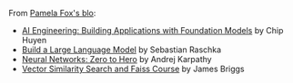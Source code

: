 From [Pamela Fox's blo](https://blog.pamelafox.org/2025/08/how-i-learn-about-generative-ai.html):
- [AI Engineering: Building Applications with Foundation Models](https://www.amazon.com/dp/1098166302/) by Chip Huyen
- [Build a Large Language Model](https://www.amazon.com/dp/1633437167/) by Sebastian Raschka
- [Neural Networks: Zero to Hero](https://www.youtube.com/playlist?list=PLAqhIrjkxbuWI23v9cThsA9GvCAUhRvKZ) by Andrej Karpathy
- [Vector Similarity Search and Faiss Course](https://www.youtube.com/playlist?list=PLIUOU7oqGTLhlWpTz4NnuT3FekouIVlqc) by James Briggs